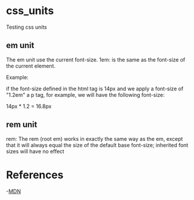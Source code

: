 # css_units
Testing css units


## em unit
The em unit use the current font-size. 
1em: is the same as the font-size of the current element.

Example:

if the font-size defined in the html tag is 14px and we apply a font-size of "1.2em" a p tag, for example, we will have the following font-size:

14px * 1.2 = 16.8px

## rem unit
rem: The rem (root em) works in exactly the same way as the em, except that it will always equal the size of the default base font-size; inherited font sizes will have no effect


# References

-[MDN](https://developer.mozilla.org/en-US/docs/Learn/CSS/Introduction_to_CSS/Values_and_units)